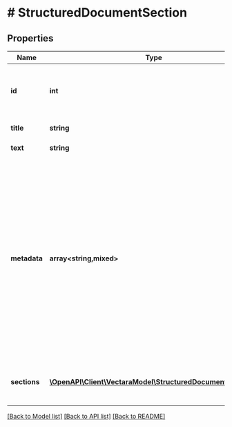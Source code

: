# # StructuredDocumentSection

## Properties

Name | Type | Description | Notes
------------ | ------------- | ------------- | -------------
**id** | **int** | The section ID. Gets converted to a metadata field. | [optional]
**title** | **string** | The section title. | [optional]
**text** | **string** | The text of the section. |
**metadata** | **array<string,mixed>** | Arbitrary object that becomes document part level metadata on any document part created  by this section. Properties of this object can be used by document part level  filters if defined as a corpus filter attribute. | [optional]
**sections** | [**\OpenAPI\Client\VectaraModel\StructuredDocumentSection[]**](StructuredDocumentSection.md) | The sections that this section contains. | [optional]

[[Back to Model list]](../../README.md#models) [[Back to API list]](../../README.md#endpoints) [[Back to README]](../../README.md)
